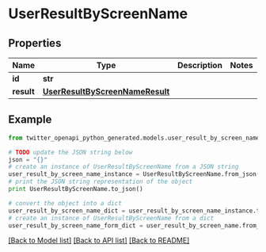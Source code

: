 # UserResultByScreenName


## Properties
Name | Type | Description | Notes
------------ | ------------- | ------------- | -------------
**id** | **str** |  | 
**result** | [**UserResultByScreenNameResult**](UserResultByScreenNameResult.md) |  | 

## Example

```python
from twitter_openapi_python_generated.models.user_result_by_screen_name import UserResultByScreenName

# TODO update the JSON string below
json = "{}"
# create an instance of UserResultByScreenName from a JSON string
user_result_by_screen_name_instance = UserResultByScreenName.from_json(json)
# print the JSON string representation of the object
print UserResultByScreenName.to_json()

# convert the object into a dict
user_result_by_screen_name_dict = user_result_by_screen_name_instance.to_dict()
# create an instance of UserResultByScreenName from a dict
user_result_by_screen_name_form_dict = user_result_by_screen_name.from_dict(user_result_by_screen_name_dict)
```
[[Back to Model list]](../README.md#documentation-for-models) [[Back to API list]](../README.md#documentation-for-api-endpoints) [[Back to README]](../README.md)



